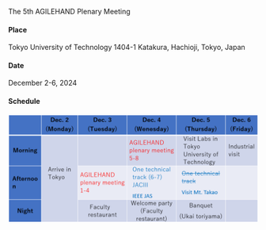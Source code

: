 The 5th AGILEHAND Plenary Meeting


#### Place
Tokyo University of Technology
1404-1 Katakura, Hachioji, Tokyo, Japan


#### Date
December 2-6, 2024


#### Schedule
<img class="shadow" src="static/assets/img/sshot.png">
